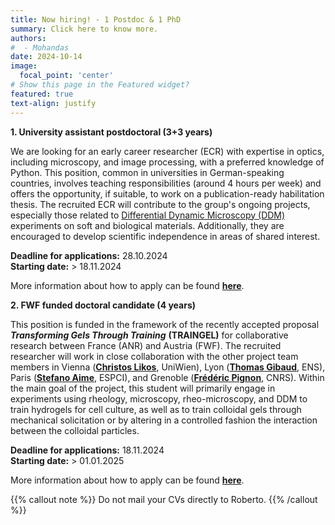 ```yaml
---
title: Now hiring! - 1 Postdoc & 1 PhD
summary: Click here to know more.
authors:
#  - Mohandas
date: 2024-10-14
image:
  focal_point: 'center'
# Show this page in the Featured widget?
featured: true
text-align: justify
---
```


<!--more-->
**1. University assistant postdoctoral (3+3 years)**

We are looking for an early career researcher (ECR) with expertise in optics, including microscopy, and image processing, with a preferred knowledge of Python. This position, common in universities in German-speaking countries, involves teaching responsibilities (around 4 hours per week) and offers the opportunity, if suitable, to work on a publication-ready habilitation thesis. The recruited ECR will contribute to the group's ongoing projects, especially those related to [Differential Dynamic Microscopy (DDM)](https://journals.aps.org/prl/abstract/10.1103/PhysRevLett.100.188102) experiments on soft and biological materials. Additionally, they are encouraged to develop scientific independence in areas of shared interest.

**Deadline for applications:** 28.10.2024\
**Starting date:** > 18.11.2024

More information about how to apply can be found **[here](https://jobs.univie.ac.at/job/University-Assistant-postdoctoral/1129174301/)**.

**2. FWF funded doctoral candidate (4 years)**

This position is funded in the framework of the recently accepted proposal ***Transforming Gels Through Training*** **(TRAINGEL)** for collaborative research between France (ANR) and Austria (FWF). The recruited researcher will work in close collaboration with the other project team members in Vienna (**[Christos Likos](https://comp-phys.univie.ac.at/likos/)**, UniWien), Lyon (**[Thomas Gibaud](https://perso.ens-lyon.fr/thomas.gibaud/)**, ENS), Paris (**[Stefano Aime](https://sites.google.com/view/steaime/home?authuser=0)**, ESPCI), and Grenoble (**[Frédéric Pignon](https://sites.google.com/site/fredericpignon)**, CNRS). Within the main goal of the project, this student will primarily engage in experiments using rheology, microscopy, rheo-microscopy, and DDM to train hydrogels for cell culture, as well as to train colloidal gels through mechanical solicitation or by altering in a controlled fashion the interaction between the colloidal particles.

**Deadline for applications:** 18.11.2024\
**Starting date:** > 01.01.2025

More information about how to apply can be found **[here](https://drive.google.com/file/d/1aWDUbgUNkUQTe8ecDYUc7MQB_UNacg5p/view?usp=sharing)**.


{{% callout note %}}
Do not mail your CVs directly to Roberto.
{{% /callout %}}